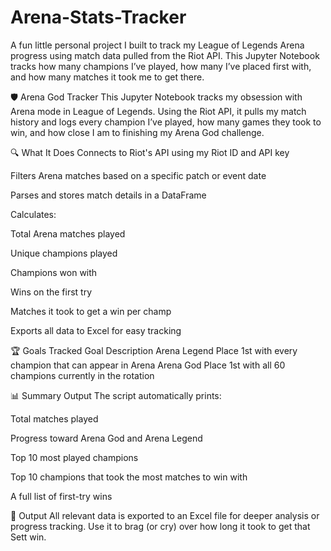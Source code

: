 # Arena-Stats-Tracker
A fun little personal project I built to track my League of Legends Arena progress using match data pulled from the Riot API. This Jupyter Notebook tracks how many champions I’ve played, how many I’ve placed first with, and how many matches it took me to get there.

🛡️ Arena God Tracker
This Jupyter Notebook tracks my obsession with Arena mode in League of Legends. Using the Riot API, it pulls my match history and logs every champion I’ve played, how many games they took to win, and how close I am to finishing my Arena God challenge.

🔍 What It Does
Connects to Riot's API using my Riot ID and API key

Filters Arena matches based on a specific patch or event date

Parses and stores match details in a DataFrame

Calculates:

Total Arena matches played

Unique champions played

Champions won with

Wins on the first try

Matches it took to get a win per champ

Exports all data to Excel for easy tracking

🏆 Goals Tracked
Goal	Description
Arena Legend	Place 1st with every champion that can appear in Arena
Arena God	Place 1st with all 60 champions currently in the rotation

📊 Summary Output
The script automatically prints:

Total matches played

Progress toward Arena God and Arena Legend

Top 10 most played champions

Top 10 champions that took the most matches to win with

A full list of first-try wins

📁 Output
All relevant data is exported to an Excel file for deeper analysis or progress tracking.
Use it to brag (or cry) over how long it took to get that Sett win.
